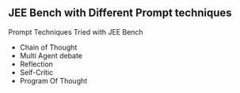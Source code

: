 <h2>JEE Bench with Different Prompt techniques</h2>

<p> Prompt Techniques Tried with JEE Bench</p>
<ul>
    <li>Chain of Thought</li>
    <li>Multi Agent debate</li>
    <li>Reflection</li>
    <li>Self-Critic</li>
    <li>Program Of Thought</li>
</ul>